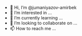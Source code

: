 - 👋 Hi, I’m @jumaniyazov-amirbek
- 👀 I’m interested in ...
- 🌱 I’m currently learning ...
- 💞️ I’m looking to collaborate on ...
- 📫 How to reach me ...

<!---
jumaniyazov-amirbek/jumaniyazov-amirbek is a ✨ special ✨ repository because its `README.md` (this file) appears on your GitHub profile.
You can click the Preview link to take a look at your changes.
--->
